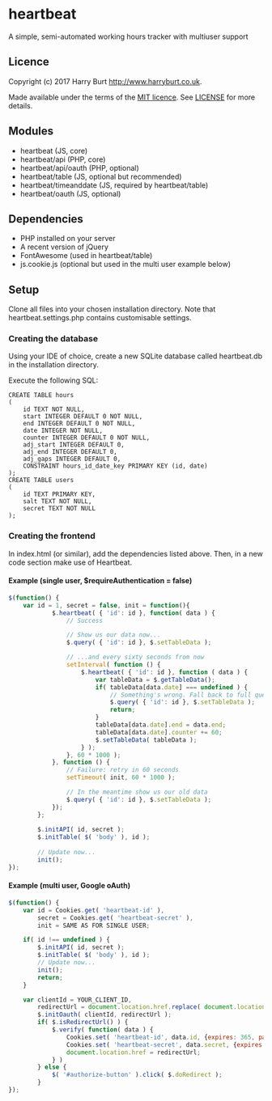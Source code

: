 # heartbeat
A simple, semi-automated working hours tracker with multiuser support

## Licence
Copyright (c) 2017 Harry Burt <http://www.harryburt.co.uk>.

Made available under the terms of the [MIT licence](https://spdx.org/licenses/MIT.html). See [LICENSE](LICENSE) for more details.

## Modules
* heartbeat (JS, core)
* heartbeat/api (PHP, core)
* heartbeat/api/oauth (PHP, optional)
* heartbeat/table (JS, optional but recommended)
* heartbeat/timeanddate (JS, required by heartbeat/table)
* heartbeat/oauth (JS, optional)

## Dependencies
* PHP installed on your server
* A recent version of jQuery
* FontAwesome (used in heartbeat/table)
* js.cookie.js (optional but used in the multi user example below)

## Setup
Clone all files into your chosen installation directory. Note that heartbeat.settings.php contains customisable settings.

### Creating the database
Using your IDE of choice, create a new SQLite database called heartbeat.db in the installation directory.

Execute the following SQL:
```sqlite
CREATE TABLE hours
(
    id TEXT NOT NULL,
    start INTEGER DEFAULT 0 NOT NULL,
    end INTEGER DEFAULT 0 NOT NULL,
    date INTEGER NOT NULL,
    counter INTEGER DEFAULT 0 NOT NULL,
    adj_start INTEGER DEFAULT 0,
    adj_end INTEGER DEFAULT 0,
    adj_gaps INTEGER DEFAULT 0,
    CONSTRAINT hours_id_date_key PRIMARY KEY (id, date)
);
CREATE TABLE users
(
    id TEXT PRIMARY KEY,
    salt TEXT NOT NULL,
    secret TEXT NOT NULL
);
```

### Creating the frontend
In index.html (or similar), add the dependencies listed above. Then, in a new code section make use of Heartbeat.

#### Example (single user, $requireAuthentication = false)
```javascript
$(function() {
	var id = 1, secret = false, init = function(){
			$.heartbeat( { 'id': id }, function( data ) {
				// Success

				// Show us our data now...
				$.query( { 'id': id }, $.setTableData );

				// ...and every sixty seconds from now
				setInterval( function () {
					$.heartbeat( { 'id': id }, function ( data ) {
						var tableData = $.getTableData();
						if( tableData[data.date] === undefined ) {
							// Something's wrong. Fall back to full query.
							$.query( { 'id': id }, $.setTableData );
							return;
						}
						tableData[data.date].end = data.end;
						tableData[data.date].counter += 60;
						$.setTableData( tableData );
					} );
				}, 60 * 1000 );
			}, function () {
				// Failure: retry in 60 seconds
				setTimeout( init, 60 * 1000 );

				// In the meantime show us our old data
				$.query( { 'id': id }, $.setTableData );
			});
		};
		
		$.initAPI( id, secret );
		$.initTable( $( 'body' ), id );
		
		// Update now...
		init();
});
```
#### Example (multi user, Google oAuth)
```javascript
$(function() {
	var id = Cookies.get( 'heartbeat-id' ),
		secret = Cookies.get( 'heartbeat-secret' ),
		init = SAME AS FOR SINGLE USER;

	if( id !== undefined ) {
		$.initAPI( id, secret );
		$.initTable( $( 'body' ), id );
		// Update now...
		init();
		return;
	}

	var clientId = YOUR_CLIENT_ID,
		redirectUrl = document.location.href.replace( document.location.hash, '' );
		$.initOauth( clientId, redirectUrl );
		if( $.isRedirectUrl() ) {
			$.verify( function( data ) {
				Cookies.set( 'heartbeat-id', data.id, {expires: 365, path: '', domain: 'harryburt.co.uk'} );
				Cookies.set( 'heartbeat-secret', data.secret, {expires: 365, path: '', domain: 'harryburt.co.uk' } );
				document.location.href = redirectUrl;
			} )
		} else {
			$( '#authorize-button' ).click( $.doRedirect );
		}
});
```
